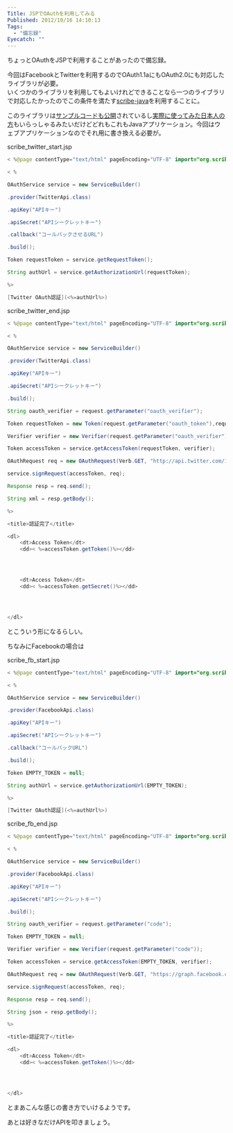 ```yaml
---
Title: JSPでOAuthを利用してみる
Published: 2012/10/16 14:10:13
Tags:
  - "備忘録"
Eyecatch: ""
---
```

ちょっとOAuthをJSPで利用することがあったので備忘録。

今回はFacebookとTwitterを利用するのでOAuth1.1aにもOAuth2.0にも対応したライブラリが必要。  
いくつかのライブラリを利用してもよいけれどできることなら一つのライブラリで対応したかったのでこの条件を満たす[scribe-java](https://github.com/fernandezpablo85/scribe-java)を利用することに。

このライブラリは[サンプルコードも公開](https://github.com/fernandezpablo85/scribe-java/tree/master/src/test/java/org/scribe/examples)されているし[実際に使ってみた日本人の方](http://blog.unfindable.net/archives/4499)もいらっしゃるみたいだけどどれもこれもJavaアプリケーション。今回はウェブアプリケーションなのでそれ用に書き換える必要が。

scribe_twitter_start.jsp

```java
< %@page contentType="text/html" pageEncoding="UTF-8" import="org.scribe.builder.*,org.scribe.builder.api.*,org.scribe.model.*,org.scribe.oauth.*"%>

< %

OAuthService service = new ServiceBuilder()

.provider(TwitterApi.class)

.apiKey("APIキー")

.apiSecret("APIシークレットキー")

.callback("コールバックさせるURL")

.build();

Token requestToken = service.getRequestToken();

String authUrl = service.getAuthorizationUrl(requestToken);

%>

[Twitter OAuth認証](<%=authUrl%>)

```

scribe_twitter_end.jsp

```java
< %@page contentType="text/html" pageEncoding="UTF-8" import="org.scribe.builder.*,org.scribe.builder.api.*,org.scribe.model.*,org.scribe.oauth.*"%>

< %

OAuthService service = new ServiceBuilder()

.provider(TwitterApi.class)

.apiKey("APIキー")

.apiSecret("APIシークレットキー")

.build();

String oauth_verifier = request.getParameter("oauth_verifier");

Token requestToken = new Token(request.getParameter("oauth_token"),request.getParameter("oauth_verifier"));

Verifier verifier = new Verifier(request.getParameter("oauth_verifier"));

Token accessToken = service.getAccessToken(requestToken, verifier);

OAuthRequest req = new OAuthRequest(Verb.GET, "http://api.twitter.com/1/account/verify_credentials.xml");

service.signRequest(accessToken, req);

Response resp = req.send();

String xml = resp.getBody();

%>

<title>認証完了</title>

<dl>
    <dt>Access Token</dt>
    <dd>< %=accessToken.getToken()%></dd>




    <dt>Access Token</dt>
    <dd>< %=accessToken.getSecret()%></dd>




</dl>

```

とこういう形になるらしい。

ちなみにFacebookの場合は

scribe_fb_start.jsp

```java
< %@page contentType="text/html" pageEncoding="UTF-8" import="org.scribe.builder.*,org.scribe.builder.api.*,org.scribe.model.*,org.scribe.oauth.*"%>

< %

OAuthService service = new ServiceBuilder()

.provider(FacebookApi.class)

.apiKey("APIキー")

.apiSecret("APIシークレットキー")

.callback("コールバックURL")

.build();

Token EMPTY_TOKEN = null;

String authUrl = service.getAuthorizationUrl(EMPTY_TOKEN);

%>

[Twitter OAuth認証](<%=authUrl%>)
```

scribe_fb_end.jsp

```java
< %@page contentType="text/html" pageEncoding="UTF-8" import="org.scribe.builder.*,org.scribe.builder.api.*,org.scribe.model.*,org.scribe.oauth.*"%>

< %

OAuthService service = new ServiceBuilder()

.provider(FacebookApi.class)

.apiKey("APIキー")

.apiSecret("APIシークレットキー")

.build();

String oauth_verifier = request.getParameter("code");

Token EMPTY_TOKEN = null;

Verifier verifier = new Verifier(request.getParameter("code"));

Token accessToken = service.getAccessToken(EMPTY_TOKEN, verifier);

OAuthRequest req = new OAuthRequest(Verb.GET, "https://graph.facebook.com/me");

service.signRequest(accessToken, req);

Response resp = req.send();

String json = resp.getBody();

%>

<title>認証完了</title>

<dl>
    <dt>Access Token</dt>
    <dd>< %=accessToken.getToken()%></dd>




</dl>
```

とまあこんな感じの書き方でいけるようです。

あとは好きなだけAPIを叩きましょう。